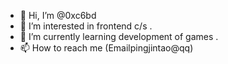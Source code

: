 - 👋 Hi, I’m @0xc6bd
- 👀 I’m interested in frontend c/s .
- 🌱 I’m currently learning development of games .
- 📫 How to reach me (Emailpingjintao@qq)

<!---
0xc6bd/0xc6bd is a ✨ special ✨ repository because its `README.md` (this file) appears on your GitHub profile.
You can click the Preview link to take a look at your changes.
--->
